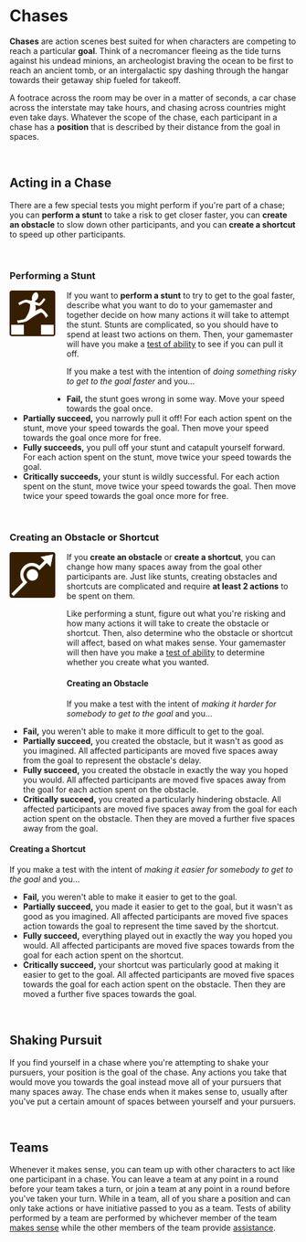 # Chases

**Chases** are action scenes best suited for when characters are competing to reach a particular **goal**. Think of a necromancer fleeing as the tide turns against his undead minions, an archeologist braving the ocean to be first to reach an ancient tomb, or an intergalactic spy dashing through the hangar towards their getaway ship fueled for takeoff. 

A footrace across the room may be over in a matter of seconds, a car chase across the interstate may take hours, and chasing across countries might even take days. Whatever the scope of the chase, each participant in a chase has a **position** that is described by their distance from the goal in spaces.

<br/>

## Acting in a Chase

There are a few special tests you might perform if you're part of a chase; you can **perform a stunt** to take a risk to get closer faster, you can **create an obstacle** to slow down other participants, and you can **create a shortcut** to speed up other participants.

<br/>

### Performing a Stunt

<img height=80px width=80px src="/icons/perform_stunt.png" style="float: left; margin-right: 20px; margin-bottom: 120px;">If you want to **perform a stunt** to try to get to the goal faster, describe what you want to do to your gamemaster and together decide on how many actions it will take to attempt the stunt. Stunts are complicated, so you should have to spend at least two actions on them. Then, your gamemaster will have you make a [test of ability](tests.md) to see if you can pull it off.

If you make a test with the intention of _doing something risky to get to the goal faster_ and you...

*   **Fail,** the stunt goes wrong in some way. Move your speed towards the goal once.
*   **Partially succeed,** you narrowly pull it off! For each action spent on the stunt, move your speed towards the goal. Then move your speed towards the goal once more for free.
*   **Fully succeeds,** you pull off your stunt and catapult yourself forward. For each action spent on the stunt, move twice your speed towards the goal.
*   **Critically succeeds,** your stunt is wildly successful. For each action spent on the stunt, move twice your speed towards the goal. Then move twice your speed towards the goal once more for free.

<br/>

### Creating an Obstacle or Shortcut

<img height=80px width=80px src="/icons/obstacle_shortcut.png" style="float: left; margin-right: 20px; margin-bottom: 200px;"> If you **create an obstacle** or **create a shortcut**, you can change how many spaces away from the goal other participants are. Just like stunts, creating obstacles and shortcuts are complicated and require **at least 2 actions** to be spent on them. 

Like performing a stunt, figure out what you're risking and how many actions it will take to create the obstacle or shortcut. Then, also determine who the obstacle or shortcut will affect, based on what makes sense. Your gamemaster will then have you make a [test of ability](tests.md) to determine whether you create what you wanted.

#### Creating an Obstacle

If you make a test with the intent of _making it harder for somebody to get to the goal_ and you...

*   **Fail,** you weren't able to make it more difficult to get to the goal.
*   **Partially succeed,** you created the obstacle, but it wasn't as good as you imagined. All affected participants are moved five spaces away from the goal to represent the obstacle's delay.
*   **Fully succeed,** you created the obstacle in exactly the way you hoped you would. All affected participants are moved five spaces away from the goal for each action spent on the obstacle.
*   **Critically succeed,** you created a particularly hindering obstacle. All affected participants are moved five spaces away from the goal for each action spent on the obstacle. Then they are moved a further five spaces away from the goal.

#### Creating a Shortcut

If you make a test with the intent of _making it easier for somebody to get to the goal_ and you...

*   **Fail,** you weren't able to make it easier to get to the goal.
*   **Partially succeed,** you made it easier to get to the goal, but it wasn't as good as you imagined. All affected participants are moved five spaces action towards the goal to represent the time saved by the shortcut.
*   **Fully succeed,** everything played out in exactly the way you hoped you would. All affected participants are moved five spaces towards from the goal for each action spent on the shortcut.
*   **Critically succeed,** your shortcut was particularly good at making it easier to get to the goal. All affected participants are moved five spaces towards the goal for each action spent on the obstacle. Then they are moved a further five spaces towards the goal.

<br/>

## Shaking Pursuit

If you find yourself in a chase where you're attempting to shake your pursuers, your position is the goal of the chase. Any actions you take that would move you towards the goal instead move all of your pursuers that many spaces away. The chase ends when it makes sense to, usually after you've put a certain amount of spaces between yourself and your pursuers.

<br/>

## Teams

Whenever it makes sense, you can team up with other characters to act like one participant in a chase. You can leave a team at any point in a round before your team takes a turn, or join a team at any point in a round before you've taken your turn. While in a team, all of you share a position and can only take actions or have initiative passed to you as a team. Tests of ability performed by a team are performed by whichever member of the team [makes sense](../getting_started/index.md#narrative-truth) while the other members of the team provide [assistance](tests.md#assisting). 